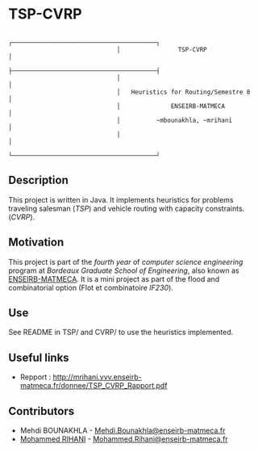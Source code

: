 # TSP-CVRP


                                  ┌────────────────────────────────────────┐
                                  │                TSP-CVRP                │
                                  ├────────────────────────────────────────┤
                                  │                                        │
                                  │   Heuristics for Routing/Semestre 8    │
                                  │              ENSEIRB-MATMECA           │
                                  │          ~mbounakhla, ~mrihani         │
                                  │                                        │
                                  └────────────────────────────────────────┘

## Description

This project is written in Java. It implements heuristics for problems traveling salesman (*TSP*) and vehicle routing with capacity constraints. (*CVRP*).

## Motivation

This project is part of the *fourth year* of *computer science engineering* program at *Bordeaux Graduate School of Engineering*, also known as [ENSEIRB-MATMECA][].
It is a mini project as part of the flood and combinatorial option (Flot et combinatoire *IF230*).


## Use

See README in TSP/ and CVRP/ to use the heuristics implemented.

## Useful links

- Repport : http://mrihani.vvv.enseirb-matmeca.fr/donnee/TSP_CVRP_Rapport.pdf

## Contributors

- Mehdi BOUNAKHLA - Mehdi.Bounakhla@enseirb-matmeca.fr
- [Mohammed RIHANI][] - Mohammed.Rihani@enseirb-matmeca.fr


[Mohammed RIHANI]: http://mrihani.vvv.enseirb-matmeca.fr
[ENSEIRB-MATMECA]: http://www.enseirb-matmeca.fr
[Bordeaux-INP]: https://www.bordeaux-inp.fr/
